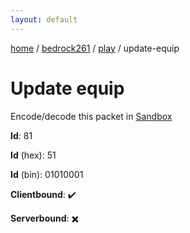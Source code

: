 ```yaml
---
layout: default
---
```


[home](/)  /  [bedrock261](/protocol/bedrock261)  /  [play](/protocol/bedrock261/play)  /  update-equip

# Update equip

Encode/decode this packet in [Sandbox](../../../sandbox/bedrock261#Play.UpdateEquip)

**Id**: 81

**Id** (hex): 51

**Id** (bin): 01010001

**Clientbound**: ✔️

**Serverbound**: ✖️
